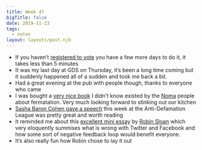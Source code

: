 ```yaml
---
title: Week 47
bigTitle: false
date: 2019-11-23
tags:
  - notes
layout: layouts/post.njk
---
```


- If you haven’t [registered to vote](https://www.gov.uk/register-to-vote) you have a few more days to do it, it takes less than 5 minutes
- It was my last day at GDS on Thursday, it’s been a long time coming but it suddenly happened all of a sudden and took me back a bit.
- Had a great evening at the pub with people though, thanks to everyone who came
- I was bought a [very nice book](https://www.workman.com/products/the-noma-guide-to-fermentation) I didn’t know existed by the [Noma](https://noma.dk/) people about fermatation. Very much looking forward to stinking out our kitchen
- [Sasha Baron Cohen gave a speech](https://www.theguardian.com/technology/2019/nov/22/sacha-baron-cohen-facebook-propaganda) this week at the Anti-Defamation League was pretty great and worth reading
- It reminded me about this [excellent mini essay](https://platforms.fyi/) by [Robin Sloan](https://www.robinsloan.com/) which very eloquently summises what is wrong with Twitter and Facebook and how some sort of negative feedback loop would benefit everyone.
- It’s also really fun how Robin chose to lay it out
